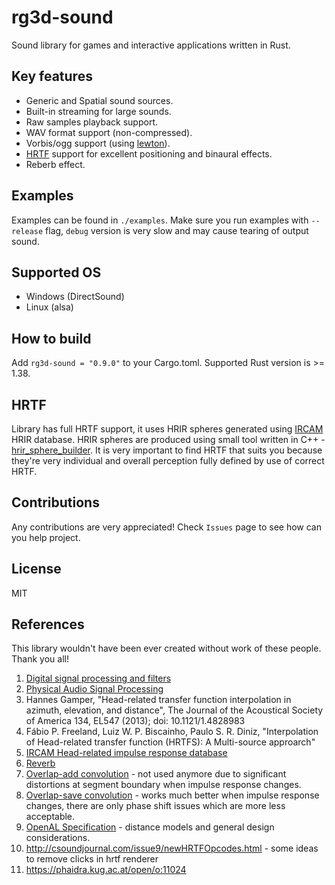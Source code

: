 # rg3d-sound

Sound library for games and interactive applications written in Rust.

## Key features

- Generic and Spatial sound sources.
- Built-in streaming for large sounds.
- Raw samples playback support.
- WAV format support (non-compressed).
- Vorbis/ogg support (using [lewton](https://crates.io/crates/lewton)).
- [HRTF](https://en.wikipedia.org/wiki/Head-related_transfer_function) support for excellent positioning and binaural effects.
- Reberb effect.

## Examples

Examples can be found in `./examples`. Make sure you run examples with `--release` flag, `debug` version is very slow and may cause tearing of output sound.

## Supported OS

- Windows (DirectSound)
- Linux (alsa)

## How to build

Add `rg3d-sound = "0.9.0"` to your Cargo.toml. Supported Rust version is >= 1.38.

## HRTF

Library has full HRTF support, it uses HRIR spheres generated using [IRCAM](http://recherche.ircam.fr/equipes/salles/listen/) HRIR database. HRIR spheres are produced using small tool written in C++ - [hrir_sphere_builder](https://github.com/mrDIMAS/hrir_sphere_builder ). It is very important to find HRTF that suits you because they're very individual and overall perception fully defined by use of correct HRTF.

## Contributions

Any contributions are very appreciated! Check `Issues` page to see how can you help project. 

## License

MIT

## References

This library wouldn't have been ever created without work of these people. Thank you all!

1. [Digital signal processing and filters](https://ccrma.stanford.edu/~jos/filters/) 
2. [Physical Audio Signal Processing](https://ccrma.stanford.edu/~jos/pasp/)
3. Hannes Gamper, "Head-related transfer function interpolation in azimuth, elevation, and distance", The Journal of the Acoustical Society of America 134, EL547 (2013); doi: 10.1121/1.4828983
4. Fábio P. Freeland, Luiz W. P. Biscainho, Paulo S. R. Diniz, "Interpolation of Head-related transfer function (HRTFS): A Multi-source approarch"
5. [IRCAM Head-related impulse response database](http://recherche.ircam.fr/equipes/salles/listen/)
6. [Reverb](https://ccrma.stanford.edu/~jos/pasp/Freeverb.html)
7. [Overlap-add convolution](https://en.wikipedia.org/wiki/Overlap%E2%80%93add_method) - not used anymore due to significant distortions at segment boundary when impulse response changes.
8. [Overlap-save convolution](https://dsp-nbsphinx.readthedocs.io/en/nbsphinx-experiment/nonrecursive_filters/segmented_convolution.html) - works much better when impulse response changes, there are only phase shift issues which are more less acceptable.
9. [OpenAL Specification](https://www.openal.org/documentation/openal-1.1-specification.pdf) - distance models and general design considerations.
10. http://csoundjournal.com/issue9/newHRTFOpcodes.html - some ideas to remove clicks in hrtf renderer
11. https://phaidra.kug.ac.at/open/o:11024